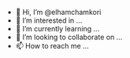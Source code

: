 - 👋 Hi, I’m @elhamchamkori
- 👀 I’m interested in ...
- 🌱 I’m currently learning ...
- 💞️ I’m looking to collaborate on ...
- 📫 How to reach me ...

<!---
elhamchamkori/elhamchamkori is a ✨ special ✨ repository because its `README.md` (this file) appears on your GitHub profile.
You can click the Preview link to take a look at your changes.
--->
